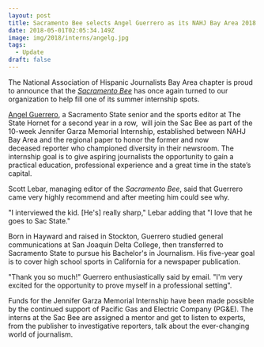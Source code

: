 ```yaml
---
layout: post
title: Sacramento Bee selects Angel Guerrero as its NAHJ Bay Area 2018 Intern
date: 2018-05-01T02:05:34.149Z
image: img/2018/interns/angelg.jpg
tags: 
  - Update
draft: false
---
```


The National Association of Hispanic Journalists Bay Area chapter is proud to announce that the <a href="http://www.sacbee.com/"><em>Sacramento Bee</em></a> has once again turned to our organization to help fill one of its summer internship spots.

<a href="https://twitter.com/angelguerrerooo?lang=es">Angel Guerrero</a>, a Sacramento State senior and the sports editor at The State Hornet for a second year in a row,  will join the Sac Bee as part of the 10-week Jennifer Garza Memorial Internship, established between NAHJ Bay Area and the regional paper to honor the former and now deceased reporter who championed diversity in their newsroom. The internship goal is to give aspiring journalists the opportunity to gain a practical education, professional experience and a great time in the state’s capital.

Scott Lebar, managing editor of the <em>Sacramento Bee</em>, said that Guerrero came very highly recommend and after meeting him could see why.

"I interviewed the kid. [He's] really sharp," Lebar adding that "I love that he goes to Sac State."

Born in Hayward and raised in Stockton, Guerrero studied general communications at San Joaquin Delta College, then transferred to Sacramento State to pursue his Bachelor's in Journalism. His five-year goal is to cover high school sports in California for a newspaper publication.

"Thank you so much!" Guerrero enthusiastically said by email. "I'm very excited for the opportunity to prove myself in a professional setting".

Funds for the Jennifer Garza Memorial Internship have been made possible by the continued support of Pacific Gas and Electric Company (PG&amp;E). The interns at the Sac Bee are assigned a mentor and get to listen to experts, from the publisher to investigative reporters, talk about the ever-changing world of journalism.